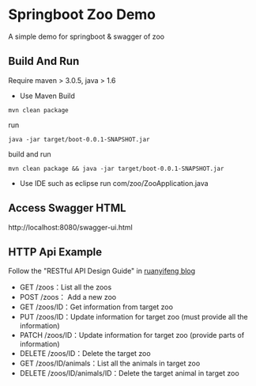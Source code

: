 # Springboot Zoo Demo
A simple demo for springboot & swagger of zoo

Build And Run
-------------
Require maven > 3.0.5, java > 1.6

* Use Maven
Build
```
mvn clean package
```
run
```
java -jar target/boot-0.0.1-SNAPSHOT.jar
```
build and run
```
mvn clean package && java -jar target/boot-0.0.1-SNAPSHOT.jar
```

* Use IDE such as eclipse
run com/zoo/ZooApplication.java

Access Swagger HTML
-------------
http://localhost:8080/swagger-ui.html

HTTP Api Example
-------------
Follow the "RESTful API Design Guide" in [ruanyifeng blog](http://www.ruanyifeng.com/blog/2014/05/restful_api.html "http://www.ruanyifeng.com/blog/2014/05/restful_api.html")

+ GET /zoos：List all the zoos
+ POST /zoos： Add a new zoo
+ GET /zoos/ID：Get information from target zoo  
+ PUT /zoos/ID：Update information for target zoo (must provide all the information)
+ PATCH /zoos/ID：Update information for target zoo (provide parts of information)
+ DELETE /zoos/ID：Delete the target zoo
+ GET /zoos/ID/animals：List all the animals in target zoo
+ DELETE /zoos/ID/animals/ID：Delete the target animal in target zoo
